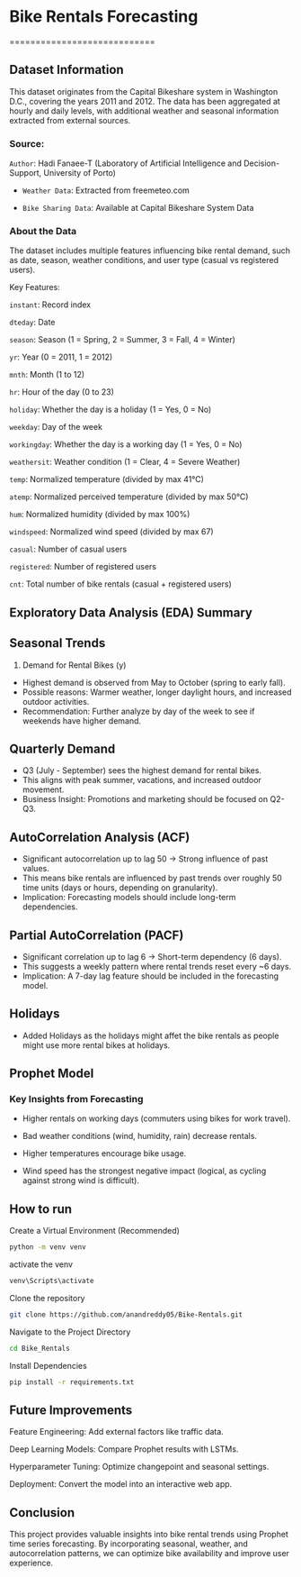 # Bike Rentals Forecasting

============================

## Dataset Information

This dataset originates from the Capital Bikeshare system in Washington D.C., covering the years 2011 and 2012. The data has been aggregated at hourly and daily levels, with additional weather and seasonal information extracted from external sources.

### Source:

`Author`: Hadi Fanaee-T (Laboratory of Artificial Intelligence and Decision-Support, University of Porto)

- `Weather Data`: Extracted from freemeteo.com

- `Bike Sharing Data`: Available at Capital Bikeshare System Data

### About the Data

The dataset includes multiple features influencing bike rental demand, such as date, season, weather conditions, and user type (casual vs registered users).

Key Features:

`instant`: Record index

`dteday`: Date

`season`: Season (1 = Spring, 2 = Summer, 3 = Fall, 4 = Winter)

`yr`: Year (0 = 2011, 1 = 2012)

`mnth`: Month (1 to 12)

`hr`: Hour of the day (0 to 23)

`holiday`: Whether the day is a holiday (1 = Yes, 0 = No)

`weekday`: Day of the week

`workingday`: Whether the day is a working day (1 = Yes, 0 = No)

`weathersit`: Weather condition (1 = Clear, 4 = Severe Weather)

`temp`: Normalized temperature (divided by max 41°C)

`atemp`: Normalized perceived temperature (divided by max 50°C)

`hum`: Normalized humidity (divided by max 100%)

`windspeed`: Normalized wind speed (divided by max 67)

`casual`: Number of casual users

`registered`: Number of registered users

`cnt`: Total number of bike rentals (casual + registered users)

## Exploratory Data Analysis (EDA) Summary

## Seasonal Trends

1. Demand for Rental Bikes (y)

- Highest demand is observed from May to October (spring to early fall).
- Possible reasons: Warmer weather, longer daylight hours, and increased outdoor activities.
- Recommendation: Further analyze by day of the week to see if weekends have higher demand.

## Quarterly Demand

- Q3 (July - September) sees the highest demand for rental bikes.
- This aligns with peak summer, vacations, and increased outdoor movement.
- Business Insight: Promotions and marketing should be focused on Q2-Q3.

## AutoCorrelation Analysis (ACF)

- Significant autocorrelation up to lag 50 → Strong influence of past values.
- This means bike rentals are influenced by past trends over roughly 50 time units (days or hours, depending on granularity).
- Implication: Forecasting models should include long-term dependencies.

## Partial AutoCorrelation (PACF)

- Significant correlation up to lag 6 → Short-term dependency (6 days).
- This suggests a weekly pattern where rental trends reset every ~6 days.
- Implication: A 7-day lag feature should be included in the forecasting model.

## Holidays

- Added Holidays as the holidays might affet the bike rentals as people might use more rental bikes at holidays.

## Prophet Model

### Key Insights from Forecasting

- Higher rentals on working days (commuters using bikes for work travel).

- Bad weather conditions (wind, humidity, rain) decrease rentals.

- Higher temperatures encourage bike usage.

- Wind speed has the strongest negative impact (logical, as cycling against strong wind is difficult).

## How to run

Create a Virtual Environment (Recommended)

```bash
python -m venv venv
```

activate the venv

```bash
venv\Scripts\activate
```

Clone the repository

```bash
git clone https://github.com/anandreddy05/Bike-Rentals.git
```

Navigate to the Project Directory

```bash
cd Bike_Rentals
```

Install Dependencies

```bash
pip install -r requirements.txt
```

## Future Improvements

Feature Engineering: Add external factors like traffic data.

Deep Learning Models: Compare Prophet results with LSTMs.

Hyperparameter Tuning: Optimize changepoint and seasonal settings.

Deployment: Convert the model into an interactive web app.

## Conclusion

This project provides valuable insights into bike rental trends using Prophet time series forecasting. By incorporating seasonal, weather, and autocorrelation patterns, we can optimize bike availability and improve user experience.
